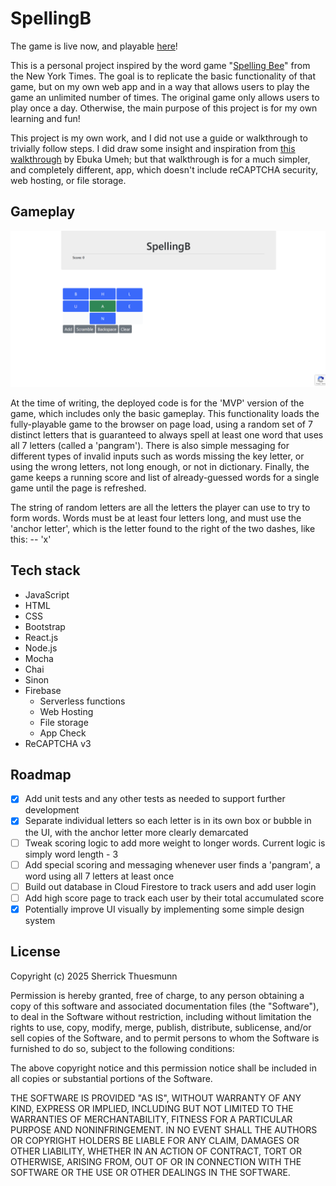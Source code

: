 # SpellingB

The game is live now, and playable [here](https://spellingb-11a56.web.app/)!

This is a personal project inspired by the word game "[Spelling Bee](https://www.nytimes.com/puzzles/spelling-bee)" from the New York Times. The goal is to replicate the basic functionality of that game, but on my own web app and in a way that allows users to play the game an unlimited number of times. The original game only allows users to play once a day. Otherwise, the main purpose of this project is for my own learning and fun!

This project is my own work, and I did not use a guide or walkthrough to trivially follow steps. I did draw some insight and inspiration from [this walkthrough](https://medium.com/@charpellumeh/build-a-serverless-full-stack-app-using-firebase-cloud-functions-81afe34a64fc) by Ebuka Umeh; but that walkthrough is for a much simpler, and completely different, app, which doesn't include reCAPTCHA security, web hosting, or file storage.

## Gameplay

![Gameplay Screenshot](/SpellingBScreenshot.png)

At the time of writing, the deployed code is for the 'MVP' version of the game, which includes only the basic gameplay. This functionality loads the fully-playable game to the browser on page load, using a random set of 7 distinct letters that is guaranteed to always spell at least one word that uses all 7 letters (called a 'pangram'). There is also simple messaging for different types of invalid inputs such as words missing the key letter, or using the wrong letters, not long enough, or not in dictionary. Finally, the game keeps a running score and list of already-guessed words for a single game until the page is refreshed.

The string of random letters are all the letters the player can use to try to form words. Words must be at least four letters long, and must use the 'anchor letter', which is the letter found to the right of the two dashes, like this: -- 'x'

## Tech stack

- JavaScript
- HTML
- CSS
- Bootstrap
- React.js
- Node.js
- Mocha
- Chai
- Sinon
- Firebase
    - Serverless functions
    - Web Hosting
    - File storage
    - App Check
- ReCAPTCHA v3

## Roadmap

- [X] Add unit tests and any other tests as needed to support further development
- [X] Separate individual letters so each letter is in its own box or bubble in the UI, with the anchor letter more clearly demarcated
- [ ] Tweak scoring logic to add more weight to longer words. Current logic is simply word length - 3
- [ ] Add special scoring and messaging whenever user finds a 'pangram', a word using all 7 letters at least once
- [ ] Build out database in Cloud Firestore to track users and add user login
- [ ] Add high score page to track each user by their total accumulated score
- [X] Potentially improve UI visually by implementing some simple design system

## License

Copyright (c) 2025 Sherrick Thuesmunn

Permission is hereby granted, free of charge, to any person obtaining a copy of this software and associated documentation files (the "Software"), to deal in the Software without restriction, including without limitation the rights to use, copy, modify, merge, publish, distribute, sublicense, and/or sell copies of the Software, and to permit persons to whom the Software is furnished to do so, subject to the following conditions:

The above copyright notice and this permission notice shall be included in all copies or substantial portions of the Software.

THE SOFTWARE IS PROVIDED "AS IS", WITHOUT WARRANTY OF ANY KIND, EXPRESS OR IMPLIED, INCLUDING BUT NOT LIMITED TO THE WARRANTIES OF MERCHANTABILITY, FITNESS FOR A PARTICULAR PURPOSE AND NONINFRINGEMENT. IN NO EVENT SHALL THE AUTHORS OR COPYRIGHT HOLDERS BE LIABLE FOR ANY CLAIM, DAMAGES OR OTHER LIABILITY, WHETHER IN AN ACTION OF CONTRACT, TORT OR OTHERWISE, ARISING FROM, OUT OF OR IN CONNECTION WITH THE SOFTWARE OR THE USE OR OTHER DEALINGS IN THE SOFTWARE.